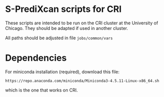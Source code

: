 # S-PrediXcan scripts for CRI

These scripts are intended to be run on the CRI cluster at the University of
Chicago. They should be adapted if used in another cluster.

All paths should be adjusted in file `jobs/common/vars`

# Dependencies

For miniconda installation (required), download this file:
```
https://repo.anaconda.com/miniconda/Miniconda3-4.5.11-Linux-x86_64.sh
```
which is the one that works on CRI.

